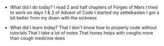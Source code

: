 - What did I do today?
I read 2 and half chapters of Forges of Mars
I tried to work on days 1 & 2 of Advent of Code
I started my zettelkasten
I got a bit better from my down with the sickness

- What did I learn today?
That I don't know how to properly code without tutorials
That I take a lot of notes
That honey helps with coughs more than cough medicine does
